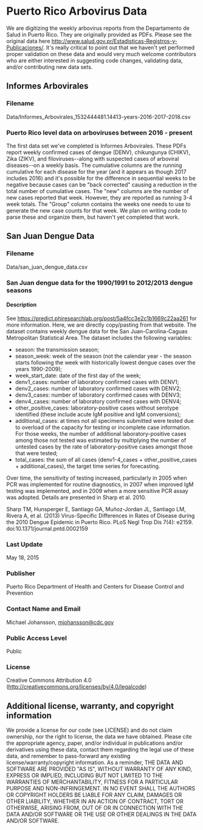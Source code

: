 # Puerto Rico Arbovirus Data
We are digitizing the weekly arbovirus reports from the Departamento de Salud in Puerto Rico.  They are originally provided as PDFs.  Please see the original data here  http://www.salud.gov.pr/Estadisticas-Registros-y-Publicaciones/.  It's really critical to point out that we haven't yet performed proper validation on these data and would very much welcome contributors who are either interested in suggesting code changes, validating data, and/or contributing new data sets.

## Informes Arbovirales

### Filename

Data/Informes_Arbovirales_1532444481.14413-years-2016-2017-2018.csv

### Puerto Rico level data on arboviruses between 2016 - present

The first data set we've completed is Informes Arbovirales.  These PDFs report weekly confirmed cases of dengue (DENV), chikungunya (CHIKV), Zika (ZIKV), and filoviruses--along with suspected cases of arboviral diseases--on a weekly basis.  The cumulative columns are the running cumulative for each disease for the year (and it appears as though 2017 includes 2016) and it's possible for the difference in sequential weeks to be negative because cases can be "back corrected" causing a reduction in the total number of cumulative cases.  The "new" columns are the number of new cases reported that week.  However, they are reported as running 3-4 week totals.  The "Group" column contains the weeks one needs to use to generate the new case counts for that week.  We plan on writing code to parse these and organize them, but haven't yet completed that work.

## San Juan Dengue Data

### Filename

Data/san_juan_dengue_data.csv

### San Juan dengue data for the 1990/1991 to 2012/2013 dengue seasons 
#### Description
See https://predict.phiresearchlab.org/post/5a4fcc3e2c1b1669c22aa261 for more information. Here, we are directly copy/pasting from that website. The dataset contains weekly dengue data for the San Juan-Carolina-Caguas Metropolitan Statistical Area. The dataset includes the following variables: 

* season: the transmission season; 
* season_week: week of the season (not the calendar year - the season starts following the week with historically lowest dengue cases over the years 1990-2009); 
* week_start_date: date of the first day of the week; 
* denv1_cases: number of laboratory confirmed cases with DENV1; 
* denv2_cases: number of laboratory confirmed cases with DENV2; 
* denv3_cases: number of laboratory confirmed cases with DENV3; 
* denv4_cases: number of laboratory confirmed cases with DENV4; 
* other_positive_cases: laboratory-positive cases without serotype identified (these include acute IgM positive and IgM conversions); 
* additional_cases: at times not all specimens submitted were tested due to overload of the capacity for testing or incomplete case information. For those weeks, the number of additional laboratory-positive cases among those not tested was estimated by multiplying the number of untested cases by the rate of laboratory-positive cases amongst those that were tested; 
* total_cases: the sum of all cases (denv1-4_cases + other_positive_cases + additional_cases), the target time series for forecasting.

Over time, the sensitivity of testing increased, particularly in 2005 when PCR was implemented for routine diagnostics, in 2007 when improved IgM testing was implemented, and in 2009 when a more sensitive PCR assay was adopted. Details are presented in Sharp et al. 2010.

Sharp TM, Hunsperger E, Santiago GA, Muñoz-Jordan JL, Santiago LM, Rivera A, et al. (2013) Virus-Specific Differences in Rates of Disease during the 2010 Dengue Epidemic in Puerto Rico. PLoS Negl Trop Dis 7(4): e2159. doi:10.1371/journal.pntd.0002159 

### Last Update
May 18, 2015 

### Publisher
Puerto Rico Department of Health and Centers for Disease Control and Prevention 

### Contact Name and Email
Michael Johansson, mjohansson@cdc.gov 

### Public Access Level
Public 

### License
Creative Commons Attribution 4.0 (http://creativecommons.org/licenses/by/4.0/legalcode) 

## Additional license, warranty, and copyright information
We provide a license for our code (see LICENSE) and do not claim ownership, nor the right to license, the data we have obtained.  Please cite the appropriate agency, paper, and/or individual in publications and/or derivatives using these data, contact them regarding the legal use of these data, and remember to pass-forward any existing license/warranty/copyright information.  As a reminder, THE DATA AND SOFTWARE ARE PROVIDED "AS IS", WITHOUT WARRANTY OF ANY KIND, EXPRESS OR IMPLIED, INCLUDING BUT NOT LIMITED TO THE WARRANTIES OF MERCHANTABILITY, FITNESS FOR A PARTICULAR PURPOSE AND NON-INFRINGEMENT. IN NO EVENT SHALL THE AUTHORS OR COPYRIGHT HOLDERS BE LIABLE FOR ANY CLAIM, DAMAGES OR OTHER LIABILITY, WHETHER IN AN ACTION OF CONTRACT, TORT OR OTHERWISE, ARISING FROM, OUT OF OR IN CONNECTION WITH THE DATA AND/OR SOFTWARE OR THE USE OR OTHER DEALINGS IN THE DATA AND/OR SOFTWARE.

